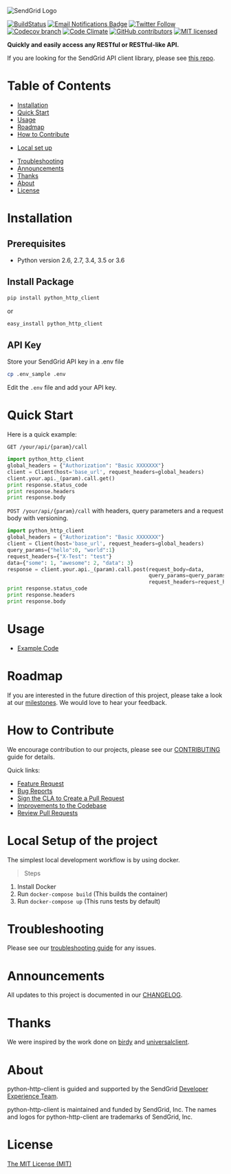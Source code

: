 ![SendGrid Logo](https://uiux.s3.amazonaws.com/2016-logos/email-logo%402x.png)

[![BuildStatus](https://travis-ci.org/sendgrid/python-http-client.svg?branch=master)](https://travis-ci.org/sendgrid/python-http-client)
[![Email Notifications Badge](https://dx.sendgrid.com/badge/python)](https://dx.sendgrid.com/newsletter/python)
[![Twitter Follow](https://img.shields.io/twitter/follow/sendgrid.svg?style=social&label=Follow)](https://twitter.com/sendgrid)
[![Codecov branch](https://img.shields.io/codecov/c/github/sendgrid/python-http-client/master.svg?style=flat-square&label=Codecov+Coverage)](https://codecov.io/gh/sendgrid/python-http-client)
[![Code Climate](https://codeclimate.com/github/sendgrid/python-http-client/badges/gpa.svg)](https://codeclimate.com/github/sendgrid/python-http-client)
[![GitHub contributors](https://img.shields.io/github/contributors/sendgrid/python-http-client.svg)](https://github.com/sendgrid/python-http-client/graphs/contributors)
[![MIT licensed](https://img.shields.io/badge/license-MIT-blue.svg)](./LICENSE.txt)

**Quickly and easily access any RESTful or RESTful-like API.**

If you are looking for the SendGrid API client library, please see [this repo](https://github.com/sendgrid/sendgrid-python).

# Table of Contents

* [Installation](#installation)
* [Quick Start](#quick-start)
* [Usage](#usage)
* [Roadmap](#roadmap)
* [How to Contribute](#contribute)
- [Local set up](#local_setup)
* [Troubleshooting](#troubleshooting)
* [Announcements](#announcements)
* [Thanks](#thanks)
* [About](#about)
* [License](#license)

<a name="installation"></a>
# Installation

## Prerequisites

- Python version 2.6, 2.7, 3.4, 3.5 or 3.6

## Install Package

```bash
pip install python_http_client
```

or

```bash
easy_install python_http_client
```

## API Key

Store your SendGrid API key in a .env file

```bash
cp .env_sample .env
```

Edit the `.env` file and add your API key.

<a name="quick-start"></a>
# Quick Start

Here is a quick example:

`GET /your/api/{param}/call`

```python
import python_http_client
global_headers = {"Authorization": "Basic XXXXXXX"}
client = Client(host='base_url', request_headers=global_headers)
client.your.api._(param).call.get()
print response.status_code
print response.headers
print response.body
```

`POST /your/api/{param}/call` with headers, query parameters and a request body with versioning.

```python
import python_http_client
global_headers = {"Authorization": "Basic XXXXXXX"}
client = Client(host='base_url', request_headers=global_headers)
query_params={"hello":0, "world":1}
request_headers={"X-Test": "test"}
data={"some": 1, "awesome": 2, "data": 3}
response = client.your.api._(param).call.post(request_body=data,
                                              query_params=query_params,
                                              request_headers=request_headers)
print response.status_code
print response.headers
print response.body
```

<a name="usage"></a>
# Usage

- [Example Code](https://github.com/sendgrid/python-http-client/tree/master/examples)

<a name="roadmap"></a>
# Roadmap

If you are interested in the future direction of this project, please take a look at our [milestones](https://github.com/sendgrid/python-http-client/milestones). We would love to hear your feedback.

<a name="contribute"></a>
# How to Contribute

We encourage contribution to our projects, please see our [CONTRIBUTING](https://github.com/sendgrid/python-http-client/blob/master/CONTRIBUTING.md) guide for details.

Quick links:

- [Feature Request](https://github.com/sendgrid/python-http-client/blob/master/CONTRIBUTING.md#feature-request)
- [Bug Reports](https://github.com/sendgrid/python-http-client/blob/master/CONTRIBUTING.md#submit-a-bug-report)
- [Sign the CLA to Create a Pull Request](https://github.com/sendgrid/python-http-client/blob/master/CONTRIBUTING.md#cla)
- [Improvements to the Codebase](https://github.com/sendgrid/python-http-client/blob/master/CONTRIBUTING.md#improvements-to-the-codebase)
- [Review Pull Requests](https://github.com/sendgrid/python-http-client/blob/master/CONTRIBUTING.md#code-reviews)

<a name="local_setup"></a>

# Local Setup of the project

The simplest local development workflow is by using docker.

> Steps

1. Install Docker
2. Run `docker-compose build` (This builds the container)
3. Run `docker-compose up` (This runs tests by default)

<a name="troubleshooting"></a>
# Troubleshooting

Please see our [troubleshooting guide](https://github.com/sendgrid/python-http-client/blob/master/TROUBLESHOOTING.md) for any issues.

<a name="announcements"></a>
# Announcements

All updates to this project is documented in our [CHANGELOG](https://github.com/sendgrid/python-http-client/blob/master/CHANGELOG.md).

<a name="thanks"></a>
# Thanks

We were inspired by the work done on [birdy](https://github.com/inueni/birdy) and [universalclient](https://github.com/dgreisen/universalclient).

<a name="about"></a>
# About

python-http-client is guided and supported by the SendGrid [Developer Experience Team](mailto:dx@sendgrid.com).

python-http-client is maintained and funded by SendGrid, Inc. The names and logos for python-http-client are trademarks of SendGrid, Inc.

<a name="license"></a>
# License

[The MIT License (MIT)](LICENSE.txt)
